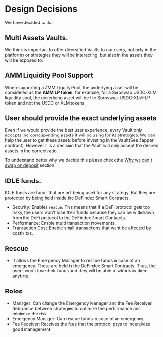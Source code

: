 # Design Decisions
We have decided to do:

## Multi Assets Vaults.
We think is important to offer diversified Vaults to our users, not only in the platforms or strategies they will be interacting, but also in the assets they will be exposed to.

## AMM Liquidity Pool Support
When supporting a AMM Liquity Pool, the underlying asset will be considered as the **AMM LP token**, for example, for a Soroswap USDC-XLM liquidity pool, the underlying asset will be the Soroswap-USDC-XLM-LP token and not the USDC or XLM tokens.

## User should provide the exact underlying assets
Even if we would provide the best user experience, every Vault only accepts the corresponding assets it will be using for its strategies. We can help the user to get these assets before investing in the Vault(See Zapper contract). However it is a decision that the Vault will only accept the desired assets in the correct ratio.

To understand better why we decide this please check the [Why we can`t swap on deposit](../10-apendix/01-why-we-cant-swap-on-deposit-or-withdraw.md) section.

## IDLE funds.
IDLE funds are funds that are not being used for any strategy. But they are protected by being held inside the DeFindex Smart Contracts.
- Security: Enables `rescue`. This means that if a DeFi protocol gets too risky, the users won't lose their funds because they can be withdrawn from the DeFi protocol to the DeFindex Smart Contracts.
- Performance: Enable multi transaction movements.
- Transaction Cost: Enable small transactions that wont be affected by costly txs.

## Rescue
- It allows the Emergency Manager to rescue funds in case of an emergency. These are held in the DeFindex Smart Contracts. Thus, the users won't lose their funds and they will be able to withdraw them anytime.

## Roles
- Manager: Can change the Emergency Manager and the Fee Receiver. Rebalance between strategies to optimize the performance and minimize the risk.
- Emergency Manager: Can rescue funds in case of an emergency.
- Fee Receiver: Receives the fees that the protocol pays to incentivize good management.